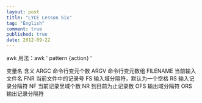 ```yaml
---
layout: post
title: "LYCE Lesson Six"
tag: "English"
comment: true
published: true
date: 2012-09-22
---
```


awk 用法：awk ' pattern {action} '  

变量名	 含义 
ARGC	 命令行变元个数 
ARGV	 命令行变元数组 
FILENAME	当前输入文件名 
FNR	 当前文件中的记录号 
FS	 输入域分隔符，默认为一个空格 
RS	 输入记录分隔符 
NF	 当前记录里域个数 
NR	 到目前为止记录数 
OFS	 输出域分隔符 
ORS	 输出记录分隔符 

